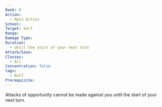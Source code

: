 ```yaml
---
Rank: 0
Action:
  - Main Action
School: 
Target: Self
Range: 
Damage Type: 
Duration:
  - Until the start of your next turn
Attack/Save: 
Classes:
  - All
Concentration: false
tags:
  - Buff
Prerequisite:
---
```

Attacks of opportunity cannot be made against you until the start of your next turn.